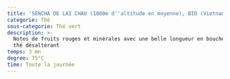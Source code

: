 ```yaml
---
title: 'SENCHA DE LAI CHAU (1000m d''altitude en moyenne), BIO (Vietnam)'
categorie: Thé
sous-categorie: Thé vert
description: >-
  Notes de fruits rouges et minérales avec une belle longueur en bouche pour ce
  thé désaltérant
temps: 3 mn
degree: 75°C
time: Toute la journée
---
```


